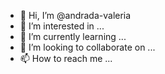 - 👋 Hi, I’m @andrada-valeria
- 👀 I’m interested in ...
- 🌱 I’m currently learning ...
- 💞️ I’m looking to collaborate on ...
- 📫 How to reach me ...

<!---
andrada-valeria/andrada-valeria is a ✨ special ✨ repository because its `README.md` (this file) appears on your GitHub profile.
You can click the Preview link to take a look at your changes.
--->
